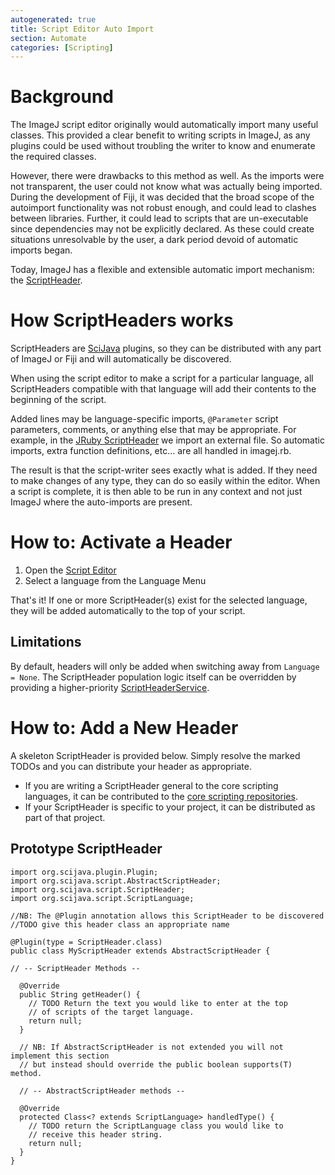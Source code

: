 ```yaml
---
autogenerated: true
title: Script Editor Auto Import
section: Automate
categories: [Scripting]
---
```




# Background

The ImageJ script editor originally would automatically import many useful classes. This provided a clear benefit to writing scripts in ImageJ, as any plugins could be used without troubling the writer to know and enumerate the required classes.

However, there were drawbacks to this method as well. As the imports were not transparent, the user could not know what was actually being imported. During the development of Fiji, it was decided that the broad scope of the autoimport functionality was not robust enough, and could lead to clashes between libraries. Further, it could lead to scripts that are un-executable since dependencies may not be explicitly declared. As these could create situations unresolvable by the user, a dark period devoid of automatic imports began.

Today, ImageJ has a flexible and extensible automatic import mechanism: the [ScriptHeader](https://github.com/scijava/scijava-common/blob/181c016330be30861b573b70fb934f0b23c30447/src/main/java/org/scijava/script/ScriptHeader.java).

# How ScriptHeaders works

ScriptHeaders are [SciJava](SciJava) plugins, so they can be distributed with any part of ImageJ or Fiji and will automatically be discovered.

When using the script editor to make a script for a particular language, all ScriptHeaders compatible with that language will add their contents to the beginning of the script.

Added lines may be language-specific imports, `@Parameter` script parameters, comments, or anything else that may be appropriate. For example, in the [JRuby ScriptHeader](https://github.com/scijava/scripting-jruby/blob/9f4b674ea945a0d4960152ec74e0f5de23754fd3/src/main/java/org/scijava/plugins/scripting/jruby/JRubyScriptHeader.java#L70-71) we import an external file. So automatic imports, extra function definitions, etc... are all handled in imagej.rb.

The result is that the script-writer sees exactly what is added. If they need to make changes of any type, they can do so easily within the editor. When a script is complete, it is then able to be run in any context and not just ImageJ where the auto-imports are present.

# How to: Activate a Header

1.  Open the [Script Editor](/scripting/script-editor)
2.  Select a language from the Language Menu

That's it! If one or more ScriptHeader(s) exist for the selected language, they will be added automatically to the top of your script.

## Limitations

By default, headers will only be added when switching away from `Language = None`. The ScriptHeader population logic itself can be overridden by providing a higher-priority [ScriptHeaderService](https://github.com/scijava/scijava-common/blob/181c016330be30861b573b70fb934f0b23c30447/src/main/java/org/scijava/script/ScriptService.java).

# How to: Add a New Header

A skeleton ScriptHeader is provided below. Simply resolve the marked TODOs and you can distribute your header as appropriate.

-   If you are writing a ScriptHeader general to the core scripting languages, it can be contributed to the [core scripting repositories](https://github.com/scijava?query=scripting).
-   If your ScriptHeader is specific to your project, it can be distributed as part of that project.

## Prototype ScriptHeader

    import org.scijava.plugin.Plugin;
    import org.scijava.script.AbstractScriptHeader;
    import org.scijava.script.ScriptHeader;
    import org.scijava.script.ScriptLanguage;

    //NB: The @Plugin annotation allows this ScriptHeader to be discovered
    //TODO give this header class an appropriate name

    @Plugin(type = ScriptHeader.class)
    public class MyScriptHeader extends AbstractScriptHeader {

    // -- ScriptHeader Methods --

      @Override
      public String getHeader() {
        // TODO Return the text you would like to enter at the top
        // of scripts of the target language.
        return null;
      }

      // NB: If AbstractScriptHeader is not extended you will not implement this section
      // but instead should override the public boolean supports(T) method.

      // -- AbstractScriptHeader methods --

      @Override
      protected Class<? extends ScriptLanguage> handledType() {
        // TODO return the ScriptLanguage class you would like to
        // receive this header string.
        return null;
      }
    }


